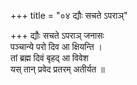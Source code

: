 +++
title = "०४ द्यौः सचते ऽपराञ्"

+++
द्यौः सचते ऽपराञ् जनासः  
पञ्चान्ये परो दिव आ क्षियन्ति ।  
तां ब्रह्म दिवं बृहद् आ विवेश  
यस् तान् प्रवेद प्रतरम् अतीर्यत ॥